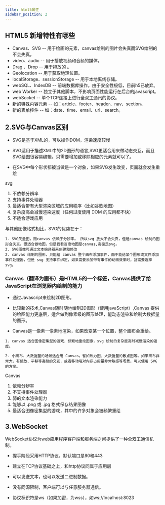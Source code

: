 ```yaml
---
title: html5属性
sidebar_position: 2
---
```


## HTML5 新增特性有哪些
+ Canvas、SVG -- 用于绘画的元素，canvas绘制的图片会失真而SVG绘制的不会失真。
+ video、audio -- 用于播放视频和音频的媒体。
+ Drag 、Drop -- 用于拖放的 。
+ Geolocation -- 用于获取地理位置。
+ localStorage、sessionStorage -- 用于本地离线存储。
+ webSQL、IndexDB -- 前端数据库操作，由于安全性极低，目前h5已放弃。
+ web Worker -- 独立于其他脚本，不影响页面性能运行在后台的javascript。
+ webSocket -- 单个TCP连接上进行全双工通讯的协议。
+ 新的特殊内容元素 -- 如：article、footer、header、nav、section。
+ 新的表单控件 -- 如：date、time、email、url、search。

## 2.SVG与Canvas区别
+ SVG是基于XML的，可以操作DOM，渲染速度较慢

+ SVG适用于描述XML中的2D图形的语言,SVG更适合用来做动态交互，而且SVG绘图很容易编辑，只需要增加或移除相应的元素就可以了。

+ 在SVG中每个形状都被当做是一个对象，如果SVG发生改变，页面就会发生重绘

svg
1. 不依赖分辨率
2. 支持事件处理器
3. 最适合带有大型渲染区域的应用程序（比如谷歌地图）
4. 复杂度高会减慢渲染速度（任何过度使用 DOM 的应用都不快）
5. 不适合游戏应用

与其他图像格式相比，SVG的优势在于：
```
1. SVG矢量图，而canvas 依赖于分辨率。 所以svg 放大不会失真，但是canvas 绘制的图形会失真。很适合做地图，但是我看百度地图是canvas,高德是svg。
2. SVG图像可通过文本编译器来创建和修改
2. canvas 绘制的图形，只能给 canvas 整个画布添加事件，而不能给某个图形或文件添加事件处理器，但是 svg 支持事件绑定，如果需要添加带有事件的动画效果时，就需要选择 svg。
```

### Canvas（翻译为画布）是HTML5的一个标签，Canvas提供了给JavaScript在浏览器内绘制的能力
* 通过Javascript来绘制2D图形。
+ 比较新的技术,Canvas随时随地绘制2D图形（使用javaScript）,Canvas 提供的绘图能力更底层，适合做到像素级的图形处理，能动态渲染和绘制大数据量的图形。

+ Canvas是一像素一像素地渲染，如果改变某一个位置，整个画布会重绘。
```
1. canvas 适合图像密集型的游戏，频繁地重绘图像，svg 绘制的复杂度高时减慢渲染的速度。

2. 小画布、大数据量的场景适合用 Canvas，譬如热力图、大数据量的散点图等。如果画布非常大，有缩放、平移等高频的交互，或者移动端对内存占用量非常敏感等场景，可以使用 SVG 的方案。
```

Canvas
1. 依赖分辨率
2. 不支持事件处理器
3. 弱的文本渲染能力
4. 能够以 .png 或 .jpg 格式保存结果图像
5. 最适合图像密集型的游戏，其中的许多对象会被频繁重绘

## 3.WebSocket
WebSocket协议为web应用程序客户端和服务端之间提供了一种全双工通信机制。
+ 握手阶段采用HTTP协议，默认端口是80和443

+ 建立在TCP协议基础之上，和http协议同属于应用层

+ 可以发送文本，也可以发送二进制数据。

+ 没有同源限制，客户端可以与任意服务器通信。

+ 协议标识符是ws（如果加密，为wss），如ws://localhost:8023
